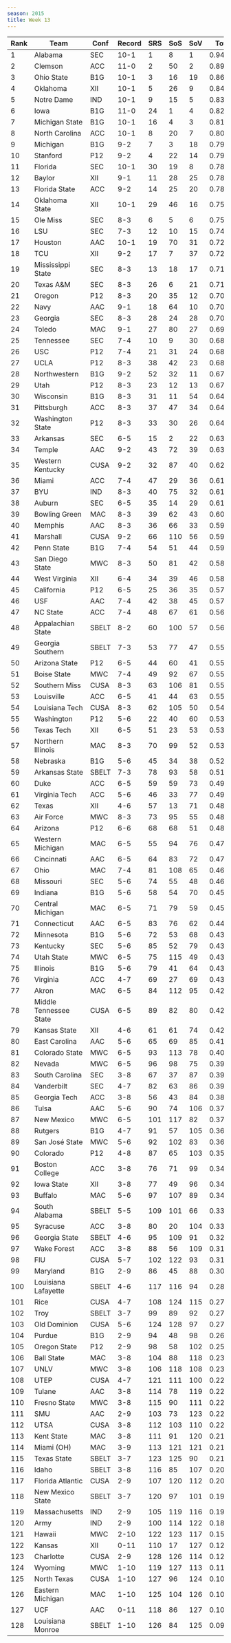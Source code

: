 ```yaml
---
season: 2015
title: Week 13
---
```

<table class="display"><thead><tr><th>Rank</th><th>Team</th><th>Conf</th><th>Record</th><th>SRS</th><th>SoS</th><th>SoV</th><th>Total</th></tr></thead><tbody>
<tr><td>1</td><td>Alabama</td><td>SEC</td><td>10-1</td><td>1</td><td>8</td><td>1</td><td>0.94443</td></tr>
<tr><td>2</td><td>Clemson</td><td>ACC</td><td>11-0</td><td>2</td><td>50</td><td>2</td><td>0.89891</td></tr>
<tr><td>3</td><td>Ohio State</td><td>B1G</td><td>10-1</td><td>3</td><td>16</td><td>19</td><td>0.86329</td></tr>
<tr><td>4</td><td>Oklahoma</td><td>XII</td><td>10-1</td><td>5</td><td>26</td><td>9</td><td>0.84015</td></tr>
<tr><td>5</td><td>Notre Dame</td><td>IND</td><td>10-1</td><td>9</td><td>15</td><td>5</td><td>0.83929</td></tr>
<tr><td>6</td><td>Iowa</td><td>B1G</td><td>11-0</td><td>24</td><td>1</td><td>4</td><td>0.82046</td></tr>
<tr><td>7</td><td>Michigan State</td><td>B1G</td><td>10-1</td><td>16</td><td>4</td><td>3</td><td>0.81864</td></tr>
<tr><td>8</td><td>North Carolina</td><td>ACC</td><td>10-1</td><td>8</td><td>20</td><td>7</td><td>0.80845</td></tr>
<tr><td>9</td><td>Michigan</td><td>B1G</td><td>9-2</td><td>7</td><td>3</td><td>18</td><td>0.79697</td></tr>
<tr><td>10</td><td>Stanford</td><td>P12</td><td>9-2</td><td>4</td><td>22</td><td>14</td><td>0.79455</td></tr>
<tr><td>11</td><td>Florida</td><td>SEC</td><td>10-1</td><td>30</td><td>19</td><td>8</td><td>0.78318</td></tr>
<tr><td>12</td><td>Baylor</td><td>XII</td><td>9-1</td><td>11</td><td>28</td><td>25</td><td>0.78203</td></tr>
<tr><td>13</td><td>Florida State</td><td>ACC</td><td>9-2</td><td>14</td><td>25</td><td>20</td><td>0.78178</td></tr>
<tr><td>14</td><td>Oklahoma State</td><td>XII</td><td>10-1</td><td>29</td><td>46</td><td>16</td><td>0.75032</td></tr>
<tr><td>15</td><td>Ole Miss</td><td>SEC</td><td>8-3</td><td>6</td><td>5</td><td>6</td><td>0.75009</td></tr>
<tr><td>16</td><td>LSU</td><td>SEC</td><td>7-3</td><td>12</td><td>10</td><td>15</td><td>0.74153</td></tr>
<tr><td>17</td><td>Houston</td><td>AAC</td><td>10-1</td><td>19</td><td>70</td><td>31</td><td>0.72839</td></tr>
<tr><td>18</td><td>TCU</td><td>XII</td><td>9-2</td><td>17</td><td>7</td><td>37</td><td>0.72716</td></tr>
<tr><td>19</td><td>Mississippi State</td><td>SEC</td><td>8-3</td><td>13</td><td>18</td><td>17</td><td>0.71399</td></tr>
<tr><td>20</td><td>Texas A&M</td><td>SEC</td><td>8-3</td><td>26</td><td>6</td><td>21</td><td>0.71147</td></tr>
<tr><td>21</td><td>Oregon</td><td>P12</td><td>8-3</td><td>20</td><td>35</td><td>12</td><td>0.70945</td></tr>
<tr><td>22</td><td>Navy</td><td>AAC</td><td>9-1</td><td>18</td><td>64</td><td>10</td><td>0.70562</td></tr>
<tr><td>23</td><td>Georgia</td><td>SEC</td><td>8-3</td><td>28</td><td>24</td><td>28</td><td>0.70065</td></tr>
<tr><td>24</td><td>Toledo</td><td>MAC</td><td>9-1</td><td>27</td><td>80</td><td>27</td><td>0.69331</td></tr>
<tr><td>25</td><td>Tennessee</td><td>SEC</td><td>7-4</td><td>10</td><td>9</td><td>30</td><td>0.68990</td></tr>
<tr><td>26</td><td>USC</td><td>P12</td><td>7-4</td><td>21</td><td>31</td><td>24</td><td>0.68326</td></tr>
<tr><td>27</td><td>UCLA</td><td>P12</td><td>8-3</td><td>38</td><td>42</td><td>23</td><td>0.68122</td></tr>
<tr><td>28</td><td>Northwestern</td><td>B1G</td><td>9-2</td><td>52</td><td>32</td><td>11</td><td>0.67667</td></tr>
<tr><td>29</td><td>Utah</td><td>P12</td><td>8-3</td><td>23</td><td>12</td><td>13</td><td>0.67463</td></tr>
<tr><td>30</td><td>Wisconsin</td><td>B1G</td><td>8-3</td><td>31</td><td>11</td><td>54</td><td>0.64943</td></tr>
<tr><td>31</td><td>Pittsburgh</td><td>ACC</td><td>8-3</td><td>37</td><td>47</td><td>34</td><td>0.64351</td></tr>
<tr><td>32</td><td>Washington State</td><td>P12</td><td>8-3</td><td>33</td><td>30</td><td>26</td><td>0.64239</td></tr>
<tr><td>33</td><td>Arkansas</td><td>SEC</td><td>6-5</td><td>15</td><td>2</td><td>22</td><td>0.63341</td></tr>
<tr><td>34</td><td>Temple</td><td>AAC</td><td>9-2</td><td>43</td><td>72</td><td>39</td><td>0.63129</td></tr>
<tr><td>35</td><td>Western Kentucky</td><td>CUSA</td><td>9-2</td><td>32</td><td>87</td><td>40</td><td>0.62835</td></tr>
<tr><td>36</td><td>Miami</td><td>ACC</td><td>7-4</td><td>47</td><td>29</td><td>36</td><td>0.61531</td></tr>
<tr><td>37</td><td>BYU</td><td>IND</td><td>8-3</td><td>40</td><td>75</td><td>32</td><td>0.61416</td></tr>
<tr><td>38</td><td>Auburn</td><td>SEC</td><td>6-5</td><td>35</td><td>14</td><td>29</td><td>0.61209</td></tr>
<tr><td>39</td><td>Bowling Green</td><td>MAC</td><td>8-3</td><td>39</td><td>62</td><td>43</td><td>0.60075</td></tr>
<tr><td>40</td><td>Memphis</td><td>AAC</td><td>8-3</td><td>36</td><td>66</td><td>33</td><td>0.59999</td></tr>
<tr><td>41</td><td>Marshall</td><td>CUSA</td><td>9-2</td><td>66</td><td>110</td><td>56</td><td>0.59428</td></tr>
<tr><td>42</td><td>Penn State</td><td>B1G</td><td>7-4</td><td>54</td><td>51</td><td>44</td><td>0.59200</td></tr>
<tr><td>43</td><td>San Diego State</td><td>MWC</td><td>8-3</td><td>50</td><td>81</td><td>42</td><td>0.58802</td></tr>
<tr><td>44</td><td>West Virginia</td><td>XII</td><td>6-4</td><td>34</td><td>39</td><td>46</td><td>0.58594</td></tr>
<tr><td>45</td><td>California</td><td>P12</td><td>6-5</td><td>25</td><td>36</td><td>35</td><td>0.57863</td></tr>
<tr><td>46</td><td>USF</td><td>AAC</td><td>7-4</td><td>42</td><td>38</td><td>45</td><td>0.57725</td></tr>
<tr><td>47</td><td>NC State</td><td>ACC</td><td>7-4</td><td>48</td><td>67</td><td>61</td><td>0.56981</td></tr>
<tr><td>48</td><td>Appalachian State</td><td>SBELT</td><td>8-2</td><td>60</td><td>100</td><td>57</td><td>0.56506</td></tr>
<tr><td>49</td><td>Georgia Southern</td><td>SBELT</td><td>7-3</td><td>53</td><td>77</td><td>47</td><td>0.55658</td></tr>
<tr><td>50</td><td>Arizona State</td><td>P12</td><td>6-5</td><td>44</td><td>60</td><td>41</td><td>0.55556</td></tr>
<tr><td>51</td><td>Boise State</td><td>MWC</td><td>7-4</td><td>49</td><td>92</td><td>67</td><td>0.55416</td></tr>
<tr><td>52</td><td>Southern Miss</td><td>CUSA</td><td>8-3</td><td>63</td><td>106</td><td>81</td><td>0.55052</td></tr>
<tr><td>53</td><td>Louisville</td><td>ACC</td><td>6-5</td><td>41</td><td>44</td><td>63</td><td>0.55034</td></tr>
<tr><td>54</td><td>Louisiana Tech</td><td>CUSA</td><td>8-3</td><td>62</td><td>105</td><td>50</td><td>0.54891</td></tr>
<tr><td>55</td><td>Washington</td><td>P12</td><td>5-6</td><td>22</td><td>40</td><td>60</td><td>0.53878</td></tr>
<tr><td>56</td><td>Texas Tech</td><td>XII</td><td>6-5</td><td>51</td><td>23</td><td>53</td><td>0.53770</td></tr>
<tr><td>57</td><td>Northern Illinois</td><td>MAC</td><td>8-3</td><td>70</td><td>99</td><td>52</td><td>0.53604</td></tr>
<tr><td>58</td><td>Nebraska</td><td>B1G</td><td>5-6</td><td>45</td><td>34</td><td>38</td><td>0.52084</td></tr>
<tr><td>59</td><td>Arkansas State</td><td>SBELT</td><td>7-3</td><td>78</td><td>93</td><td>58</td><td>0.51265</td></tr>
<tr><td>60</td><td>Duke</td><td>ACC</td><td>6-5</td><td>59</td><td>59</td><td>73</td><td>0.49904</td></tr>
<tr><td>61</td><td>Virginia Tech</td><td>ACC</td><td>5-6</td><td>46</td><td>33</td><td>77</td><td>0.49895</td></tr>
<tr><td>62</td><td>Texas</td><td>XII</td><td>4-6</td><td>57</td><td>13</td><td>71</td><td>0.48385</td></tr>
<tr><td>63</td><td>Air Force</td><td>MWC</td><td>8-3</td><td>73</td><td>95</td><td>55</td><td>0.48113</td></tr>
<tr><td>64</td><td>Arizona</td><td>P12</td><td>6-6</td><td>68</td><td>68</td><td>51</td><td>0.48012</td></tr>
<tr><td>65</td><td>Western Michigan</td><td>MAC</td><td>6-5</td><td>55</td><td>94</td><td>76</td><td>0.47738</td></tr>
<tr><td>66</td><td>Cincinnati</td><td>AAC</td><td>6-5</td><td>64</td><td>83</td><td>72</td><td>0.47533</td></tr>
<tr><td>67</td><td>Ohio</td><td>MAC</td><td>7-4</td><td>81</td><td>108</td><td>65</td><td>0.46668</td></tr>
<tr><td>68</td><td>Missouri</td><td>SEC</td><td>5-6</td><td>74</td><td>55</td><td>48</td><td>0.46550</td></tr>
<tr><td>69</td><td>Indiana</td><td>B1G</td><td>5-6</td><td>58</td><td>54</td><td>70</td><td>0.45998</td></tr>
<tr><td>70</td><td>Central Michigan</td><td>MAC</td><td>6-5</td><td>71</td><td>79</td><td>59</td><td>0.45313</td></tr>
<tr><td>71</td><td>Connecticut</td><td>AAC</td><td>6-5</td><td>83</td><td>76</td><td>62</td><td>0.44279</td></tr>
<tr><td>72</td><td>Minnesota</td><td>B1G</td><td>5-6</td><td>72</td><td>53</td><td>68</td><td>0.43988</td></tr>
<tr><td>73</td><td>Kentucky</td><td>SEC</td><td>5-6</td><td>85</td><td>52</td><td>79</td><td>0.43630</td></tr>
<tr><td>74</td><td>Utah State</td><td>MWC</td><td>6-5</td><td>75</td><td>115</td><td>49</td><td>0.43555</td></tr>
<tr><td>75</td><td>Illinois</td><td>B1G</td><td>5-6</td><td>79</td><td>41</td><td>64</td><td>0.43349</td></tr>
<tr><td>76</td><td>Virginia</td><td>ACC</td><td>4-7</td><td>69</td><td>27</td><td>69</td><td>0.43042</td></tr>
<tr><td>77</td><td>Akron</td><td>MAC</td><td>6-5</td><td>84</td><td>112</td><td>95</td><td>0.42920</td></tr>
<tr><td>78</td><td>Middle Tennessee State</td><td>CUSA</td><td>6-5</td><td>89</td><td>82</td><td>80</td><td>0.42798</td></tr>
<tr><td>79</td><td>Kansas State</td><td>XII</td><td>4-6</td><td>61</td><td>61</td><td>74</td><td>0.42054</td></tr>
<tr><td>80</td><td>East Carolina</td><td>AAC</td><td>5-6</td><td>65</td><td>69</td><td>85</td><td>0.41971</td></tr>
<tr><td>81</td><td>Colorado State</td><td>MWC</td><td>6-5</td><td>93</td><td>113</td><td>78</td><td>0.40217</td></tr>
<tr><td>82</td><td>Nevada</td><td>MWC</td><td>6-5</td><td>96</td><td>98</td><td>75</td><td>0.39598</td></tr>
<tr><td>83</td><td>South Carolina</td><td>SEC</td><td>3-8</td><td>67</td><td>37</td><td>87</td><td>0.39409</td></tr>
<tr><td>84</td><td>Vanderbilt</td><td>SEC</td><td>4-7</td><td>82</td><td>63</td><td>86</td><td>0.39361</td></tr>
<tr><td>85</td><td>Georgia Tech</td><td>ACC</td><td>3-8</td><td>56</td><td>43</td><td>84</td><td>0.38552</td></tr>
<tr><td>86</td><td>Tulsa</td><td>AAC</td><td>5-6</td><td>90</td><td>74</td><td>106</td><td>0.37939</td></tr>
<tr><td>87</td><td>New Mexico</td><td>MWC</td><td>6-5</td><td>101</td><td>117</td><td>82</td><td>0.37689</td></tr>
<tr><td>88</td><td>Rutgers</td><td>B1G</td><td>4-7</td><td>91</td><td>57</td><td>105</td><td>0.36696</td></tr>
<tr><td>89</td><td>San José State</td><td>MWC</td><td>5-6</td><td>92</td><td>102</td><td>83</td><td>0.36668</td></tr>
<tr><td>90</td><td>Colorado</td><td>P12</td><td>4-8</td><td>87</td><td>65</td><td>103</td><td>0.35315</td></tr>
<tr><td>91</td><td>Boston College</td><td>ACC</td><td>3-8</td><td>76</td><td>71</td><td>99</td><td>0.34165</td></tr>
<tr><td>92</td><td>Iowa State</td><td>XII</td><td>3-8</td><td>77</td><td>49</td><td>96</td><td>0.34149</td></tr>
<tr><td>93</td><td>Buffalo</td><td>MAC</td><td>5-6</td><td>97</td><td>107</td><td>89</td><td>0.34023</td></tr>
<tr><td>94</td><td>South Alabama</td><td>SBELT</td><td>5-5</td><td>109</td><td>101</td><td>66</td><td>0.33723</td></tr>
<tr><td>95</td><td>Syracuse</td><td>ACC</td><td>3-8</td><td>80</td><td>20</td><td>104</td><td>0.33537</td></tr>
<tr><td>96</td><td>Georgia State</td><td>SBELT</td><td>4-6</td><td>95</td><td>109</td><td>91</td><td>0.32136</td></tr>
<tr><td>97</td><td>Wake Forest</td><td>ACC</td><td>3-8</td><td>88</td><td>56</td><td>109</td><td>0.31829</td></tr>
<tr><td>98</td><td>FIU</td><td>CUSA</td><td>5-7</td><td>102</td><td>122</td><td>93</td><td>0.31493</td></tr>
<tr><td>99</td><td>Maryland</td><td>B1G</td><td>2-9</td><td>86</td><td>45</td><td>88</td><td>0.30537</td></tr>
<tr><td>100</td><td>Louisiana Lafayette</td><td>SBELT</td><td>4-6</td><td>117</td><td>116</td><td>94</td><td>0.28307</td></tr>
<tr><td>101</td><td>Rice</td><td>CUSA</td><td>4-7</td><td>108</td><td>124</td><td>115</td><td>0.27647</td></tr>
<tr><td>102</td><td>Troy</td><td>SBELT</td><td>3-7</td><td>99</td><td>89</td><td>92</td><td>0.27229</td></tr>
<tr><td>103</td><td>Old Dominion</td><td>CUSA</td><td>5-6</td><td>124</td><td>128</td><td>97</td><td>0.27076</td></tr>
<tr><td>104</td><td>Purdue</td><td>B1G</td><td>2-9</td><td>94</td><td>48</td><td>98</td><td>0.26224</td></tr>
<tr><td>105</td><td>Oregon State</td><td>P12</td><td>2-9</td><td>98</td><td>58</td><td>102</td><td>0.25644</td></tr>
<tr><td>106</td><td>Ball State</td><td>MAC</td><td>3-8</td><td>104</td><td>88</td><td>118</td><td>0.23939</td></tr>
<tr><td>107</td><td>UNLV</td><td>MWC</td><td>3-8</td><td>106</td><td>118</td><td>108</td><td>0.23267</td></tr>
<tr><td>108</td><td>UTEP</td><td>CUSA</td><td>4-7</td><td>121</td><td>111</td><td>100</td><td>0.22732</td></tr>
<tr><td>109</td><td>Tulane</td><td>AAC</td><td>3-8</td><td>114</td><td>78</td><td>119</td><td>0.22610</td></tr>
<tr><td>110</td><td>Fresno State</td><td>MWC</td><td>3-8</td><td>115</td><td>90</td><td>111</td><td>0.22519</td></tr>
<tr><td>111</td><td>SMU</td><td>AAC</td><td>2-9</td><td>103</td><td>73</td><td>123</td><td>0.22159</td></tr>
<tr><td>112</td><td>UTSA</td><td>CUSA</td><td>3-8</td><td>112</td><td>103</td><td>110</td><td>0.22011</td></tr>
<tr><td>113</td><td>Kent State</td><td>MAC</td><td>3-8</td><td>111</td><td>91</td><td>120</td><td>0.21886</td></tr>
<tr><td>114</td><td>Miami (OH)</td><td>MAC</td><td>3-9</td><td>113</td><td>121</td><td>121</td><td>0.21379</td></tr>
<tr><td>115</td><td>Texas State</td><td>SBELT</td><td>3-7</td><td>123</td><td>125</td><td>90</td><td>0.21104</td></tr>
<tr><td>116</td><td>Idaho</td><td>SBELT</td><td>3-8</td><td>116</td><td>85</td><td>107</td><td>0.20346</td></tr>
<tr><td>117</td><td>Florida Atlantic</td><td>CUSA</td><td>2-9</td><td>107</td><td>120</td><td>112</td><td>0.20219</td></tr>
<tr><td>118</td><td>New Mexico State</td><td>SBELT</td><td>3-7</td><td>120</td><td>97</td><td>101</td><td>0.19928</td></tr>
<tr><td>119</td><td>Massachusetts</td><td>IND</td><td>2-9</td><td>105</td><td>119</td><td>116</td><td>0.19068</td></tr>
<tr><td>120</td><td>Army</td><td>IND</td><td>2-9</td><td>100</td><td>114</td><td>122</td><td>0.18539</td></tr>
<tr><td>121</td><td>Hawaii</td><td>MWC</td><td>2-10</td><td>122</td><td>123</td><td>117</td><td>0.15411</td></tr>
<tr><td>122</td><td>Kansas</td><td>XII</td><td>0-11</td><td>110</td><td>17</td><td>127</td><td>0.12525</td></tr>
<tr><td>123</td><td>Charlotte</td><td>CUSA</td><td>2-9</td><td>128</td><td>126</td><td>114</td><td>0.12096</td></tr>
<tr><td>124</td><td>Wyoming</td><td>MWC</td><td>1-10</td><td>119</td><td>127</td><td>113</td><td>0.11338</td></tr>
<tr><td>125</td><td>North Texas</td><td>CUSA</td><td>1-10</td><td>127</td><td>96</td><td>124</td><td>0.10916</td></tr>
<tr><td>126</td><td>Eastern Michigan</td><td>MAC</td><td>1-10</td><td>125</td><td>104</td><td>126</td><td>0.10576</td></tr>
<tr><td>127</td><td>UCF</td><td>AAC</td><td>0-11</td><td>118</td><td>86</td><td>127</td><td>0.10398</td></tr>
<tr><td>128</td><td>Louisiana Monroe</td><td>SBELT</td><td>1-10</td><td>126</td><td>84</td><td>125</td><td>0.09565</td></tr>
</tbody></table>
